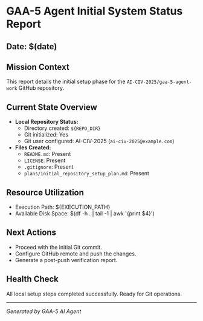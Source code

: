 # GAA-5 Agent Initial System Status Report

## Date: $(date)

## Mission Context
This report details the initial setup phase for the `AI-CIV-2025/gaa-5-agent-work` GitHub repository.

## Current State Overview
- **Local Repository Status:**
    - Directory created: `${REPO_DIR}`
    - Git initialized: Yes
    - Git user configured: AI-CIV-2025 (`ai-civ-2025@example.com`)
- **Files Created:**
    - `README.md`: Present
    - `LICENSE`: Present
    - `.gitignore`: Present
    - `plans/initial_repository_setup_plan.md`: Present

## Resource Utilization
- Execution Path: ${EXECUTION_PATH}
- Available Disk Space: $(df -h . | tail -1 | awk '{print $4}')

## Next Actions
- Proceed with the initial Git commit.
- Configure GitHub remote and push the changes.
- Generate a post-push verification report.

## Health Check
All local setup steps completed successfully. Ready for Git operations.

---
*Generated by GAA-5 AI Agent*
